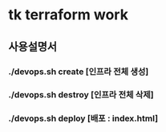 # tk terraform work
## 사용설명서
### ./devops.sh create [인프라 전체 생성]
### ./devops.sh destroy [인프라 전체 삭제]
### ./devops.sh deploy [배포 : index.html]
